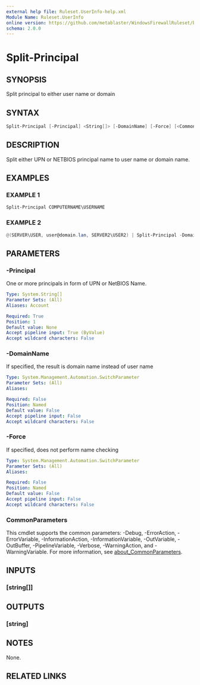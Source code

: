 ```yaml
---
external help file: Ruleset.UserInfo-help.xml
Module Name: Ruleset.UserInfo
online version: https://github.com/metablaster/WindowsFirewallRuleset/blob/master/Modules/Ruleset.UserInfo/Help/en-US/Split-Principal.md
schema: 2.0.0
---
```


# Split-Principal

## SYNOPSIS

Split principal to either user name or domain

## SYNTAX

```powershell
Split-Principal [-Principal] <String[]> [-DomainName] [-Force] [<CommonParameters>]
```

## DESCRIPTION

Split either UPN or NETBIOS principal name to user name or domain name.

## EXAMPLES

### EXAMPLE 1

```powershell
Split-Principal COMPUTERNAME\USERNAME
```

### EXAMPLE 2

```powershell
@(SERVER\USER, user@domain.lan, SERVER2\USER2) | Split-Principal -DomainName
```

## PARAMETERS

### -Principal

One or more principals in form of UPN or NetBIOS Name.

```yaml
Type: System.String[]
Parameter Sets: (All)
Aliases: Account

Required: True
Position: 1
Default value: None
Accept pipeline input: True (ByValue)
Accept wildcard characters: False
```

### -DomainName

If specified, the result is domain name instead of user name

```yaml
Type: System.Management.Automation.SwitchParameter
Parameter Sets: (All)
Aliases:

Required: False
Position: Named
Default value: False
Accept pipeline input: False
Accept wildcard characters: False
```

### -Force

If specified, does not perform name checking

```yaml
Type: System.Management.Automation.SwitchParameter
Parameter Sets: (All)
Aliases:

Required: False
Position: Named
Default value: False
Accept pipeline input: False
Accept wildcard characters: False
```

### CommonParameters

This cmdlet supports the common parameters: -Debug, -ErrorAction, -ErrorVariable, -InformationAction, -InformationVariable, -OutVariable, -OutBuffer, -PipelineVariable, -Verbose, -WarningAction, and -WarningVariable. For more information, see [about_CommonParameters](http://go.microsoft.com/fwlink/?LinkID=113216).

## INPUTS

### [string[]]

## OUTPUTS

### [string]

## NOTES

None.

## RELATED LINKS
